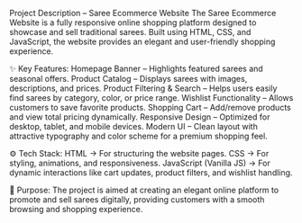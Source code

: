 Project Description – Saree Ecommerce Website
The Saree Ecommerce Website is a fully responsive online shopping platform designed to showcase and sell traditional sarees. Built using HTML, CSS, and JavaScript,
the website provides an elegant and user-friendly shopping experience.

✨ Key Features:
Homepage Banner – Highlights featured sarees and seasonal offers.
Product Catalog – Displays sarees with images, descriptions, and prices.
Product Filtering & Search – Helps users easily find sarees by category, color, or price range.
Wishlist Functionality – Allows customers to save favorite products.
Shopping Cart – Add/remove products and view total pricing dynamically.
Responsive Design – Optimized for desktop, tablet, and mobile devices.
Modern UI – Clean layout with attractive typography and color scheme for a premium shopping feel.

⚙️ Tech Stack:
HTML → For structuring the website pages.
CSS → For styling, animations, and responsiveness.
JavaScript (Vanilla JS) → For dynamic interactions like cart updates, product filters, and wishlist handling.

🎯 Purpose:
The project is aimed at creating an elegant online platform to promote and sell sarees digitally, providing customers with a smooth browsing and shopping experience.
